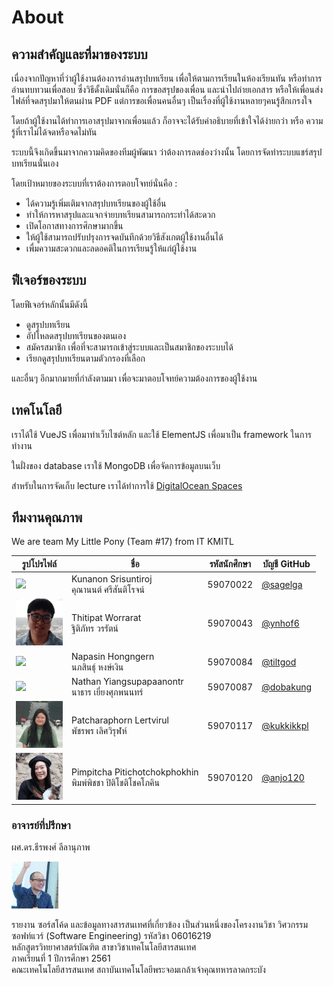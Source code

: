 # About
## ความสำคัญและที่มาของระบบ
เนื่องจากปัญหาที่ว่าผู้ใช้งานต้องการอ่านสรุปบทเรียน เพื่อให้ตามการเรียนในห้องเรียนทัน หรือทำการอ่านทบทวนเพื่อสอบ ซึ่งวิธีดั้งเดิมนั่นก็คือ การขอสรุปของเพื่อน และนำไปถ่ายเอกสาร หรือให้เพื่อนส่งไฟล์ที่จดสรุปมาให้ตนผ่าน PDF แต่การขอเพื่อนคนอื่นๆ เป็นเรื่องที่ผู้ใช้งานหลายๆคนรู้สึกเกรงใจ

โดยถ้าผู้ใช้งานได้ทำการเอาสรุปมาจากเพื่อนแล้ว ก็อาจจะได้รับคำอธิบายที่เข้าใจได้ง่ายกว่า หรือ ความรู้ที่เราไม่ได้จดหรือจดไม่ทัน

ระบบนี้จึงเกิดขึ้นมาจากความคิดของทีมผู้พัฒนา ว่าต้องการลดช่องว่างนั้น โดยการจัดทำระบบแชร์สรุปบทเรียนนั่นเอง

โดยเป้าหมายของระบบที่เราต้องการตอบโจทย์นั่นคือ :
- ได้ความรู้เพิ่มเติมจากสรุปบทเรียนของผู้ใช้อื่น
- ทำให้การหาสรุปและแจกจ่ายบทเรียนสามารถกระทำได้สะดวก
- เปิดโอกาสทางการศึกษามากขึ้น
- ให้ผู้ใช้สามารถปรับปรุงการจดบันทึกด้วยวิธีสังเกตผู้ใช้งานอื่นได้
- เพื่มความสะดวกและลดอคติในการเรียนรู้ให้แก่ผู้ใช้งาน

## ฟีเจอร์ของระบบ
โดยฟีเจอร์หลักนั้นมีดังนี้
- ดูสรุปบทเรียน
- อัปโหลดสรุปบทเรียนของตนเอง
- สมัครสมาชิก เพื่อที่จะสามารถเข้าสู่ระบบและเป็นสมาชิกของระบบได้
- เรียกดูสรุปบทเรียนตามตัวกรองที่เลือก

และอื่นๆ อีกมากมายที่กำลังตามมา เพื่อจะมาตอบโจทย์ความต้องการของผู้ใช้งาน

## เทคโนโลยี
เราได้ใช้ VueJS เพื่อมาทำเว็บไซต์หลัก และใช้ ElementJS เพื่อมาเป็น framework ในการทำงาน

ในฝั่งของ database เราใช้ MongoDB เพื่อจัดการข้อมูลบนเว็บ

สำหรับในการจัดเก็บ lecture เราได้ทำการใช้ [DigitalOcean Spaces](https://www.digitalocean.com/products/spaces/)

## ทีมงานคุณภาพ
We are team My Little Pony (Team #17) from IT KMITL

| รูปโปรไฟล์                                      | ชื่อ                                                 | รหัสนักศึกษา | บัญชี GitHub                                 |
|-----------------------------------------------|----------------------------------------------------|-----------|--------------------------------------------|
| <img src="https://github.com/sagelga.png?size=75">   | Kunanon Srisuntiroj<br>คุณานนต์ ศรีสันติโรจน์               | 59070022  | [@sagelga](https://github.com/sagelga)     |
| <img src="./img/59070043.png" height="75px">    | Thitipat Worrarat<br>ฐิติภัทร วรรัตน์                      | 59070043  | [@ynhof6](https://github.com/ynhof6)       |
| <img src="https://github.com/tiltgod.png?size=75">   | Napasin Hongngern<br>นภสินธุ์ หงษ์เงิน                     | 59070084  | [@tiltgod](https://github.com/tiltgod)     |
| <img src="https://github.com/dobakung.png?size=75">  | Nathan Yiangsupapaanontr<br>นาธาร เยี่ยงศุภพนนทร์         | 59070087  | [@dobakung](https://github.com/dobakung)   |
| <img src="./img/59070117.png" height="75px"> | Patcharaphorn Lertvirul<br>พัชรพร เลิศวิรุฬห์              | 59070117  | [@kukkikkpl](https://github.com/kukkikkpl) |
| <img src="./img/59070120.png" height="75px">   | Pimpitcha Pitichotchokphokhin<br>พิมพ์พิชชา ปิติโชติโชคโภคิน | 59070120  | [@anjo120](https://github.com/anjo120)     |

### อาจารย์ที่ปรึกษา
ผศ.ดร.ธีรพงศ์ ลีลานุภาพ

<img src="./img/KimLee.jpg" height='75px'>

รายงาน ซอร์สโค้ด และข้อมูลทางสารสนเทศที่เกี่ยวข้อง
เป็นส่วนหนึ่งของโครงงานวิชา วิศวกรรมซอฟท์แวร์ (Software Engineering) รหัสวิชา 06016219<br>
หลักสูตรวิทยาศาสตร์บัณฑิต สาขาวิชาเทคโนโลยีสารสนเทศ<br>
ภาคเรียนที่ 1 ปีการศึกษา 2561<br>
คณะเทคโนโลยีสารสนเทศ
สถาบันเทคโนโลยีพระจอมเกล้าเจ้าคุณทหารลาดกระบัง
